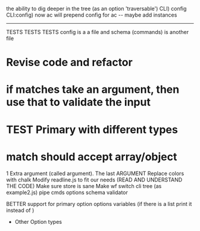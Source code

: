 
the ability to dig deeper in the tree (as an option 'traversable')
    CLI) config
    CLI:config) now ac will prepend config for ac
        -- maybe add instances

--------------


TESTS TESTS TESTS
config is a a file and schema (commands) is another file
# Revise code and refactor
# if matches take an argument, then use that to validate the input
# TEST Primary with different types
# match should accept array/object
1 Extra argument (called argument). The last ARGUMENT
Replace colors with chalk
Modify readline.js to fit our needs (READ AND UNDERSTAND THE CODE)
Make sure store is sane
Make wf switch cli tree (as example2.js)
pipe cmds options
schema validator

BETTER support for primary option options variables (if there is a list print it instead of <value>)


- Other Option types
